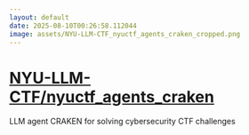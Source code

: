 ```yaml
---
layout: default
date: 2025-08-10T00:26:58.112044
image: assets/NYU-LLM-CTF_nyuctf_agents_craken_cropped.png
---
```


# [NYU-LLM-CTF/nyuctf_agents_craken](https://github.com/NYU-LLM-CTF/nyuctf_agents_craken)

LLM agent CRAKEN for solving cybersecurity CTF challenges
